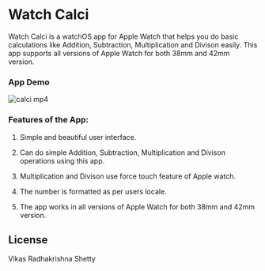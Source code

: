 # Watch Calci
Watch Calci is a watchOS app for Apple Watch that helps you do basic calculations like Addition, Subtraction, Multiplication and Divison easily. This app supports all versions of Apple Watch for both 38mm and 42mm version. 

### App Demo 

![calci mp4](https://user-images.githubusercontent.com/22437872/44125246-572d7a86-9fe6-11e8-8c29-f9b4cc61beed.gif)

### Features of the App:

1) Simple and beautiful user interface. 

2) Can do simple Addition, Subtraction, Multiplication and Divison operations using this app. 

3) Multiplication and Divison use force touch feature of Apple watch. 

4) The number is formatted as per users locale.

5) The app works in all versions of Apple Watch for both 38mm and 42mm version. 


## License

Vikas Radhakrishna Shetty
